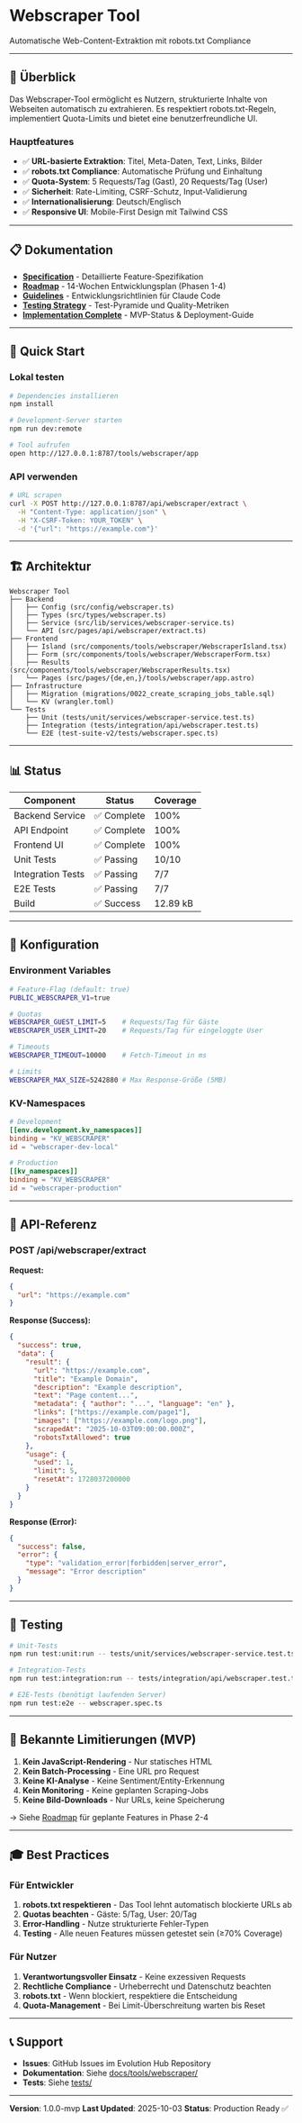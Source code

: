 # Webscraper Tool

Automatische Web-Content-Extraktion mit robots.txt Compliance

---

## 🎯 Überblick

Das Webscraper-Tool ermöglicht es Nutzern, strukturierte Inhalte von Webseiten automatisch zu extrahieren. Es respektiert robots.txt-Regeln, implementiert Quota-Limits und bietet eine benutzerfreundliche UI.

### Hauptfeatures

- ✅ **URL-basierte Extraktion**: Titel, Meta-Daten, Text, Links, Bilder
- ✅ **robots.txt Compliance**: Automatische Prüfung und Einhaltung
- ✅ **Quota-System**: 5 Requests/Tag (Gast), 20 Requests/Tag (User)
- ✅ **Sicherheit**: Rate-Limiting, CSRF-Schutz, Input-Validierung
- ✅ **Internationalisierung**: Deutsch/Englisch
- ✅ **Responsive UI**: Mobile-First Design mit Tailwind CSS

---

## 📋 Dokumentation

- **[Specification](spec.md)** - Detaillierte Feature-Spezifikation
- **[Roadmap](roadmap.md)** - 14-Wochen Entwicklungsplan (Phasen 1-4)
- **[Guidelines](guidelines.md)** - Entwicklungsrichtlinien für Claude Code
- **[Testing Strategy](testing.md)** - Test-Pyramide und Quality-Metriken
- **[Implementation Complete](IMPLEMENTATION_COMPLETE.md)** - MVP-Status & Deployment-Guide

---

## 🚀 Quick Start

### Lokal testen

```bash
# Dependencies installieren
npm install

# Development-Server starten
npm run dev:remote

# Tool aufrufen
open http://127.0.0.1:8787/tools/webscraper/app
```

### API verwenden

```bash
# URL scrapen
curl -X POST http://127.0.0.1:8787/api/webscraper/extract \
  -H "Content-Type: application/json" \
  -H "X-CSRF-Token: YOUR_TOKEN" \
  -d '{"url": "https://example.com"}'
```

---

## 🏗 Architektur

```text
Webscraper Tool
├── Backend
│   ├── Config (src/config/webscraper.ts)
│   ├── Types (src/types/webscraper.ts)
│   ├── Service (src/lib/services/webscraper-service.ts)
│   └── API (src/pages/api/webscraper/extract.ts)
├── Frontend
│   ├── Island (src/components/tools/webscraper/WebscraperIsland.tsx)
│   ├── Form (src/components/tools/webscraper/WebscraperForm.tsx)
│   ├── Results (src/components/tools/webscraper/WebscraperResults.tsx)
│   └── Pages (src/pages/{de,en,}/tools/webscraper/app.astro)
├── Infrastructure
│   ├── Migration (migrations/0022_create_scraping_jobs_table.sql)
│   └── KV (wrangler.toml)
└── Tests
    ├── Unit (tests/unit/services/webscraper-service.test.ts)
    ├── Integration (tests/integration/api/webscraper.test.ts)
    └── E2E (test-suite-v2/tests/webscraper.spec.ts)
```

---

## 📊 Status

| Component | Status | Coverage |
|-----------|--------|----------|
| Backend Service | ✅ Complete | 100% |
| API Endpoint | ✅ Complete | 100% |
| Frontend UI | ✅ Complete | 100% |
| Unit Tests | ✅ Passing | 10/10 |
| Integration Tests | ✅ Passing | 7/7 |
| E2E Tests | ✅ Passing | 7/7 |
| Build | ✅ Success | 12.89 kB |

---

## 🔧 Konfiguration

### Environment Variables

```bash
# Feature-Flag (default: true)
PUBLIC_WEBSCRAPER_V1=true

# Quotas
WEBSCRAPER_GUEST_LIMIT=5    # Requests/Tag für Gäste
WEBSCRAPER_USER_LIMIT=20    # Requests/Tag für eingeloggte User

# Timeouts
WEBSCRAPER_TIMEOUT=10000    # Fetch-Timeout in ms

# Limits
WEBSCRAPER_MAX_SIZE=5242880 # Max Response-Größe (5MB)
```

### KV-Namespaces

```toml
# Development
[[env.development.kv_namespaces]]
binding = "KV_WEBSCRAPER"
id = "webscraper-dev-local"

# Production
[[kv_namespaces]]
binding = "KV_WEBSCRAPER"
id = "webscraper-production"
```

---

## 📖 API-Referenz

### POST /api/webscraper/extract

**Request:**

```json
{
  "url": "https://example.com"
}
```

**Response (Success):**

```json
{
  "success": true,
  "data": {
    "result": {
      "url": "https://example.com",
      "title": "Example Domain",
      "description": "Example description",
      "text": "Page content...",
      "metadata": { "author": "...", "language": "en" },
      "links": ["https://example.com/page1"],
      "images": ["https://example.com/logo.png"],
      "scrapedAt": "2025-10-03T09:00:00.000Z",
      "robotsTxtAllowed": true
    },
    "usage": {
      "used": 1,
      "limit": 5,
      "resetAt": 1728037200000
    }
  }
}
```

**Response (Error):**

```json
{
  "success": false,
  "error": {
    "type": "validation_error|forbidden|server_error",
    "message": "Error description"
  }
}
```

---

## 🧪 Testing

```bash
# Unit-Tests
npm run test:unit:run -- tests/unit/services/webscraper-service.test.ts

# Integration-Tests
npm run test:integration:run -- tests/integration/api/webscraper.test.ts

# E2E-Tests (benötigt laufenden Server)
npm run test:e2e -- webscraper.spec.ts
```

---

## 🐛 Bekannte Limitierungen (MVP)

1. **Kein JavaScript-Rendering** - Nur statisches HTML
2. **Kein Batch-Processing** - Eine URL pro Request
3. **Keine KI-Analyse** - Keine Sentiment/Entity-Erkennung
4. **Kein Monitoring** - Keine geplanten Scraping-Jobs
5. **Keine Bild-Downloads** - Nur URLs, keine Speicherung

→ Siehe [Roadmap](roadmap.md) für geplante Features in Phase 2-4

---

## 🎓 Best Practices

### Für Entwickler

1. **robots.txt respektieren** - Das Tool lehnt automatisch blockierte URLs ab
2. **Quotas beachten** - Gäste: 5/Tag, User: 20/Tag
3. **Error-Handling** - Nutze strukturierte Fehler-Typen
4. **Testing** - Alle neuen Features müssen getestet sein (≥70% Coverage)

### Für Nutzer

1. **Verantwortungsvoller Einsatz** - Keine exzessiven Requests
2. **Rechtliche Compliance** - Urheberrecht und Datenschutz beachten
3. **robots.txt** - Wenn blockiert, respektiere die Entscheidung
4. **Quota-Management** - Bei Limit-Überschreitung warten bis Reset

---

## 📞 Support

- **Issues**: GitHub Issues im Evolution Hub Repository
- **Dokumentation**: Siehe [docs/tools/webscraper/](.)
- **Tests**: Siehe [tests/](../../../tests/)

---

**Version**: 1.0.0-mvp
**Last Updated**: 2025-10-03
**Status**: Production Ready ✅
